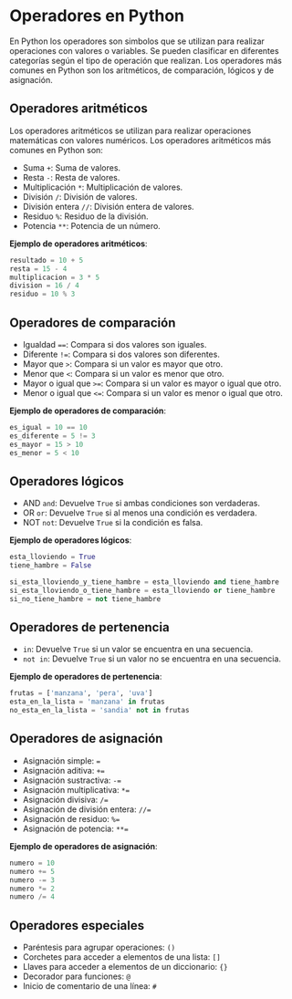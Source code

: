 # Operadores en Python

En Python los operadores son simbolos que se utilizan para realizar operaciones con valores o variables. Se pueden clasificar en diferentes categorías según el tipo de operación que realizan. Los operadores más comunes en Python son los aritméticos, de comparación, lógicos y de asignación.

## Operadores aritméticos

Los operadores aritméticos se utilizan para realizar operaciones matemáticas con valores numéricos. Los operadores aritméticos más comunes en Python son:

- Suma `+`: Suma de valores.
- Resta `-`: Resta de valores.
- Multiplicación `*`: Multiplicación de valores.
- División `/`: División de valores.
- División entera `//`: División entera de valores.
- Residuo `%`: Residuo de la división.
- Potencia `**`: Potencia de un número.

**Ejemplo de operadores aritméticos**:

```python
resultado = 10 + 5
resta = 15 - 4
multiplicacion = 3 * 5
division = 16 / 4
residuo = 10 % 3
```

## Operadores de comparación

- Igualdad `==`: Compara si dos valores son iguales.
- Diferente `!=`: Compara si dos valores son diferentes.
- Mayor que `>`: Compara si un valor es mayor que otro.
- Menor que `<`: Compara si un valor es menor que otro.
- Mayor o igual que `>=`: Compara si un valor es mayor o igual que otro.
- Menor o igual que `<=`: Compara si un valor es menor o igual que otro.

**Ejemplo de operadores de comparación**:

```python
es_igual = 10 == 10
es_diferente = 5 != 3
es_mayor = 15 > 10
es_menor = 5 < 10
```

## Operadores lógicos

- AND `and`: Devuelve `True` si ambas condiciones son verdaderas.
- OR `or`: Devuelve `True` si al menos una condición es verdadera.
- NOT `not`: Devuelve `True` si la condición es falsa.

**Ejemplo de operadores lógicos**:

```python
esta_lloviendo = True
tiene_hambre = False

si_esta_lloviendo_y_tiene_hambre = esta_lloviendo and tiene_hambre
si_esta_lloviendo_o_tiene_hambre = esta_lloviendo or tiene_hambre
si_no_tiene_hambre = not tiene_hambre
```

## Operadores de pertenencia

- `in`: Devuelve `True` si un valor se encuentra en una secuencia.
- `not in`: Devuelve `True` si un valor no se encuentra en una secuencia.

**Ejemplo de operadores de pertenencia**:

```python
frutas = ['manzana', 'pera', 'uva']
esta_en_la_lista = 'manzana' in frutas
no_esta_en_la_lista = 'sandia' not in frutas
```

## Operadores de asignación

- Asignación simple: `=`
- Asignación aditiva: `+=`
- Asignación sustractiva: `-=`
- Asignación multiplicativa: `*=`
- Asignación divisiva: `/=`
- Asignación de división entera: `//=`
- Asignación de residuo: `%=`
- Asignación de potencia: `**=`

**Ejemplo de operadores de asignación**:

```python
numero = 10
numero += 5
numero -= 3
numero *= 2
numero /= 4
```

## Operadores especiales

- Paréntesis para agrupar operaciones: `()`
- Corchetes para acceder a elementos de una lista: `[]`
- Llaves para acceder a elementos de un diccionario: `{}`
- Decorador para funciones: `@`
- Inicio de comentario de una línea: `#`